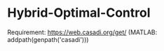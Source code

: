 # Hybrid-Optimal-Control
Requirement: https://web.casadi.org/get/ (MATLAB: addpath(genpath('casadi')))
